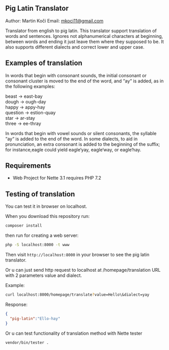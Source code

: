 Pig Latin Translator
--------------------
Author: Martin Koči
Email: mkoci11@gmail.com

Translator from english to pig latin. This translator support translation of words and sentences. Ignores
not alphanumerical characters at beginning, between words and ending it just leave them where they supposed to be.
It also supports different dialects and correct lower and upper case.

Examples of translation
-----------------------
In words that begin with consonant sounds, the initial consonant or consonant cluster is
moved to the end of the word, and “ay“ is added, as in the following examples:

beast → east-bay </br>
dough → ough-day </br>
happy → appy-hay </br>
question → estion-quay </br>
star → ar-stay </br>
three → ee-thray </br>

In words that begin with vowel sounds or silent consonants, the syllable “ay“ is added to the
end of the word. In some dialects, to aid in pronunciation, an extra consonant is added to the
beginning of the suffix; for instance,eagle could yield eagle‘yay, eagle‘way, or eagle‘hay.

Requirements
------------

- Web Project for Nette 3.1 requires PHP 7.2

Testing of translation
----------------------

You can test it in browser on localhost.

When you download this repository run:

```bash
composer install
```

then run for creating a web server:
```bash
php -S localhost:8000 -t www
```
Then visit `http://localhost:8000` in your browser to see the pig latin translator.

Or u can just send http request to localhost at /homepage/translation URL with 2 parameters value and dialect.

Example:
```bash
curl localhost:8000/homepage/translate?value=Hello\&dialect=yay
```

Response:
```json
{
  "pig-latin":"Ello-hay"
}
```

Or u can test functionality of translation method with Nette tester

```bash
vendor/bin/tester .
```
